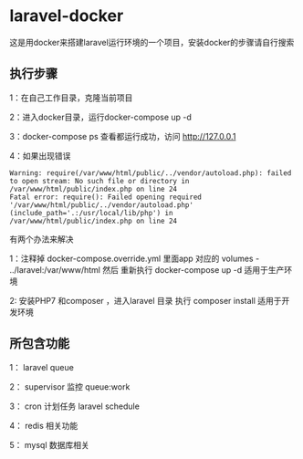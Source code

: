 # laravel-docker

这是用docker来搭建laravel运行环境的一个项目，安装docker的步骤请自行搜索


## 执行步骤

1：在自己工作目录，克隆当前项目

2：进入docker目录，运行docker-compose up -d

3：docker-compose ps 查看都运行成功，访问 http://127.0.0.1

4：如果出现错误

    Warning: require(/var/www/html/public/../vendor/autoload.php): failed to open stream: No such file or directory in /var/www/html/public/index.php on line 24
    Fatal error: require(): Failed opening required '/var/www/html/public/../vendor/autoload.php' (include_path='.:/usr/local/lib/php') in /var/www/html/public/index.php on line 24

有两个办法来解决

1：注释掉 docker-compose.override.yml 里面app 对应的  volumes   - ../laravel:/var/www/html 然后 重新执行 docker-compose up -d  适用于生产环境

2: 安装PHP7 和composer ，进入laravel 目录 执行 composer install  适用于开发环境


## 所包含功能

1： laravel queue 

2： supervisor 监控 queue:work

3： cron 计划任务 laravel schedule

4： redis 相关功能

5： mysql 数据库相关 

